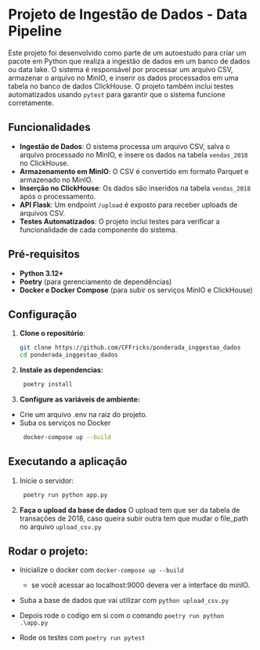 # Projeto de Ingestão de Dados - Data Pipeline

Este projeto foi desenvolvido como parte de um autoestudo para criar um pacote em Python que realiza a ingestão de dados em um banco de dados ou data lake. O sistema é responsável por processar um arquivo CSV, armazenar o arquivo no MinIO, e inserir os dados processados em uma tabela no banco de dados ClickHouse. O projeto também inclui testes automatizados usando `pytest` para garantir que o sistema funcione corretamente.
## Funcionalidades

- **Ingestão de Dados**: O sistema processa um arquivo CSV, salva o arquivo processado no MinIO, e insere os dados na tabela `vendas_2018` no ClickHouse.
- **Armazenamento em MinIO**: O CSV é convertido em formato Parquet e armazenado no MinIO.
- **Inserção no ClickHouse**: Os dados são inseridos na tabela `vendas_2018` após o processamento.
- **API Flask**: Um endpoint `/upload` é exposto para receber uploads de arquivos CSV.
- **Testes Automatizados**: O projeto inclui testes para verificar a funcionalidade de cada componente do sistema.

## Pré-requisitos

- **Python 3.12+**
- **Poetry** (para gerenciamento de dependências)
- **Docker e Docker Compose** (para subir os serviços MinIO e ClickHouse)


## Configuração

1. **Clone o repositório**:

   ```bash
   git clone https://github.com/CFFricks/ponderada_inggestao_dados
   cd ponderada_inggestao_dados 
   ```
2. **Instale as dependencias:**
   ```bash
    poetry install
    ```
3. **Configure as variáveis de ambiente:**
- Crie um arquivo .env na raiz do projeto.
- Suba os serviços no Docker
   ```bash
    docker-compose up --build
    ```

## Executando a aplicação
1. Inicie o servidor:
   ```bash
    poetry run python app.py

    ```
2. **Faça o upload da base de dados**
O upload tem que ser da tabela de transações de 2018, caso queira subir outra tem que mudar o file_path no arquivo `upload_csv.py`

## Rodar o projeto:
- Inicialize o docker com `docker-compose up --build`
    - se você acessar ao localhost:9000 devera ver a interface do minIO.

- Suba a base de dados que vai utilizar com 
`python upload_csv.py`

- Depois rode o codigo em si com o comando `poetry run python .\app.py`

- Rode os testes com `poetry run pytest` 

